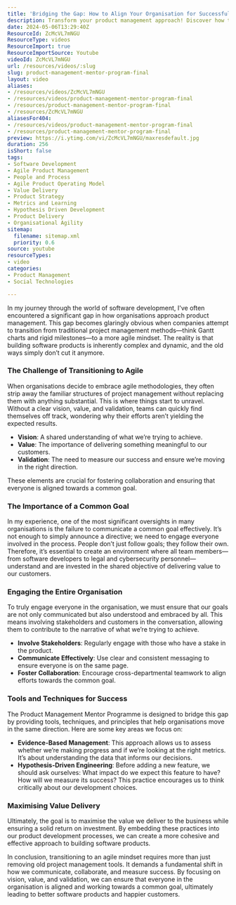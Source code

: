 ```yaml
---
title: 'Bridging the Gap: How to Align Your Organisation for Successful Agile Product Management'
description: Transform your product management approach! Discover how to align teams, embrace agile, and maximise value delivery in software development.
date: 2024-05-06T13:29:40Z
ResourceId: ZcMcVL7mNGU
ResourceType: videos
ResourceImport: true
ResourceImportSource: Youtube
videoId: ZcMcVL7mNGU
url: /resources/videos/:slug
slug: product-management-mentor-program-final
layout: video
aliases:
- /resources/videos/ZcMcVL7mNGU
- /resources/videos/product-management-mentor-program-final
- /resources/product-management-mentor-program-final
- /resources/ZcMcVL7mNGU
aliasesFor404:
- /resources/videos/product-management-mentor-program-final
- /resources/product-management-mentor-program-final
preview: https://i.ytimg.com/vi/ZcMcVL7mNGU/maxresdefault.jpg
duration: 256
isShort: false
tags:
- Software Development
- Agile Product Management
- People and Process
- Agile Product Operating Model
- Value Delivery
- Product Strategy
- Metrics and Learning
- Hypothesis Driven Development
- Product Delivery
- Organisational Agility
sitemap:
  filename: sitemap.xml
  priority: 0.6
source: youtube
resourceTypes:
- video
categories:
- Product Management
- Social Technologies

---
```

In my journey through the world of software development, I've often encountered a significant gap in how organisations approach product management. This gap becomes glaringly obvious when companies attempt to transition from traditional project management methods—think Gantt charts and rigid milestones—to a more agile mindset. The reality is that building software products is inherently complex and dynamic, and the old ways simply don’t cut it anymore.

### The Challenge of Transitioning to Agile

When organisations decide to embrace agile methodologies, they often strip away the familiar structures of project management without replacing them with anything substantial. This is where things start to unravel. Without a clear vision, value, and validation, teams can quickly find themselves off track, wondering why their efforts aren’t yielding the expected results.

- **Vision**: A shared understanding of what we’re trying to achieve.
- **Value**: The importance of delivering something meaningful to our customers.
- **Validation**: The need to measure our success and ensure we’re moving in the right direction.

These elements are crucial for fostering collaboration and ensuring that everyone is aligned towards a common goal.

### The Importance of a Common Goal

In my experience, one of the most significant oversights in many organisations is the failure to communicate a common goal effectively. It’s not enough to simply announce a directive; we need to engage everyone involved in the process. People don’t just follow goals; they follow their own. Therefore, it’s essential to create an environment where all team members—from software developers to legal and cybersecurity personnel—understand and are invested in the shared objective of delivering value to our customers.

### Engaging the Entire Organisation

To truly engage everyone in the organisation, we must ensure that our goals are not only communicated but also understood and embraced by all. This means involving stakeholders and customers in the conversation, allowing them to contribute to the narrative of what we’re trying to achieve. 

- **Involve Stakeholders**: Regularly engage with those who have a stake in the product.
- **Communicate Effectively**: Use clear and consistent messaging to ensure everyone is on the same page.
- **Foster Collaboration**: Encourage cross-departmental teamwork to align efforts towards the common goal.

### Tools and Techniques for Success

The Product Management Mentor Programme is designed to bridge this gap by providing tools, techniques, and principles that help organisations move in the same direction. Here are some key areas we focus on:

- **Evidence-Based Management**: This approach allows us to assess whether we’re making progress and if we’re looking at the right metrics. It’s about understanding the data that informs our decisions.
- **Hypothesis-Driven Engineering**: Before adding a new feature, we should ask ourselves: What impact do we expect this feature to have? How will we measure its success? This practice encourages us to think critically about our development choices.

### Maximising Value Delivery

Ultimately, the goal is to maximise the value we deliver to the business while ensuring a solid return on investment. By embedding these practices into our product development processes, we can create a more cohesive and effective approach to building software products.

In conclusion, transitioning to an agile mindset requires more than just removing old project management tools. It demands a fundamental shift in how we communicate, collaborate, and measure success. By focusing on vision, value, and validation, we can ensure that everyone in the organisation is aligned and working towards a common goal, ultimately leading to better software products and happier customers.
